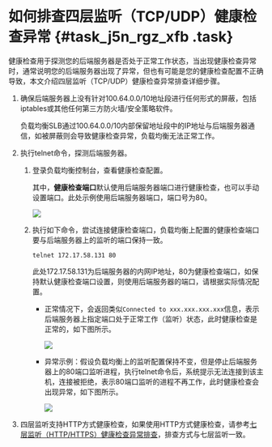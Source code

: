 # 如何排查四层监听（TCP/UDP）健康检查异常 {#task_j5n_rgz_xfb .task}

健康检查用于探测您的后端服务器是否处于正常工作状态，当出现健康检查异常时，通常说明您的后端服务器出现了异常，但也有可能是您的健康检查配置不正确导致，本文介绍四层监听（TCP/UDP）健康检查异常排查详细步骤。

1.  确保后端服务器上没有针对100.64.0.0/10地址段进行任何形式的屏蔽，包括iptables或其他任何第三方防火墙/安全策略软件。 

    负载均衡SLB通过100.64.0.0/10内部保留地址段中的IP地址与后端服务器通信，如被屏蔽则会导致健康检查异常，负载均衡无法正常工作。

2.  执行telnet命令，探测后端服务器。 
    1.  登录负载均衡控制台，查看健康检查配置。 

        其中，**健康检查端口**默认使用后端服务器端口进行健康检查，也可以手动设置端口。此处示例使用后端服务器端口，端口号为80。

        ![](http://static-aliyun-doc.oss-cn-hangzhou.aliyuncs.com/assets/img/65040/155860648133070_zh-CN.png)

    2.  执行如下命令，尝试连接健康检查端口，负载均衡上配置的健康检查端口要与后端服务器上的监听的端口保持一致。 

        `telnet 172.17.58.131 80`

        此处172.17.58.131为后端服务器的内网IP地址，80为健康检查端口，如保持默认健康检查端口设置，则使用后端服务器的端口，请根据实际情况配置。

        -   正常情况下，会返回类似`Connected to xxx.xxx.xxx.xxx`信息，表示后端服务器上指定端口处于正常工作（监听）状态，此时健康检查是正常的，如下图所示。

            ![](http://static-aliyun-doc.oss-cn-hangzhou.aliyuncs.com/assets/img/65040/155860648133071_zh-CN.png)

        -   异常示例：假设负载均衡上的监听配置保持不变，但是停止后端服务器上的80端口监听进程，执行telnet命令后，系统提示无法连接到该主机，连接被拒绝，表示80端口监听的进程不再工作，此时健康检查会出现异常，如下图所示。

            ![](http://static-aliyun-doc.oss-cn-hangzhou.aliyuncs.com/assets/img/65040/155860648133072_zh-CN.png)

3.  四层监听支持HTTP方式健康检查，如果使用HTTP方式健康检查，请参考[七层监听（HTTP/HTTPS）健康检查异常排查](intl.zh-CN/常见问题/如何排查七层监听（HTTP__HTTPS）健康检查异常.md#)，排查方式与七层监听一致。 

